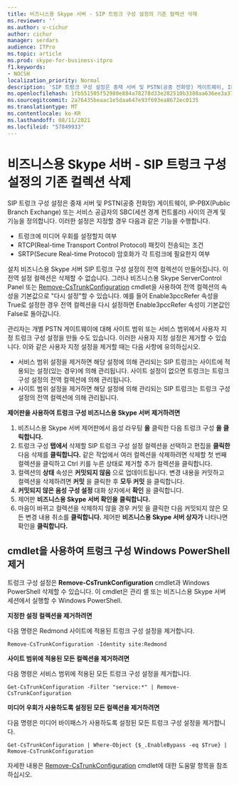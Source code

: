 ```yaml
---
title: 비즈니스용 Skype 서버 - SIP 트렁크 구성 설정의 기존 컬렉션 삭제
ms.reviewer: ''
ms.author: v-cichur
author: cichur
manager: serdars
audience: ITPro
ms.topic: article
ms.prod: skype-for-business-itpro
f1.keywords:
- NOCSH
localization_priority: Normal
description: 'SIP 트렁크 구성 설정은 중재 서버 및 PSTN(공중 전화망) 게이트웨이, IP-PBX(Public Branch Exchange) 또는 서비스 공급자의 SBC(세션 경계 컨트롤러) 사이의 관계 및 기능을 정의합니다. '
ms.openlocfilehash: 1fb551505f52980e884a78278d33e282510b3388aa636ee3a37018267e5e612d
ms.sourcegitcommit: 2a76435beaac1e5daa647e93f693ea8672ec0135
ms.translationtype: MT
ms.contentlocale: ko-KR
ms.lasthandoff: 08/11/2021
ms.locfileid: "57849933"
---
```

# <a name="skype-for-business-server---delete-an-existing-collection-of-sip-trunk-configuration-settings"></a>비즈니스용 Skype 서버 - SIP 트렁크 구성 설정의 기존 컬렉션 삭제

SIP 트렁크 구성 설정은 중재 서버 및 PSTN(공중 전화망) 게이트웨이, IP-PBX(Public Branch Exchange) 또는 서비스 공급자의 SBC(세션 경계 컨트롤러) 사이의 관계 및 기능을 정의합니다. 이러한 설정은 지정할 경우 다음과 같은 기능을 수행합니다.

- 트렁크에 미디어 우회를 설정할지 여부
- RTCP(Real-time Transport Control Protocol) 패킷이 전송되는 조건
- SRTP(Secure Real-time Protocol) 암호화가 각 트렁크에 필요한지 여부

설치 비즈니스용 Skype 서버 SIP 트렁크 구성 설정의 전역 컬렉션이 만들어집니다. 이 전역 설정 컬렉션은 삭제할 수 없습니다. 그러나 비즈니스용 Skype ServerControl Panel 또는 [Remove-CsTrunkConfiguration](/powershell/module/skype/Remove-CsTrunkConfiguration) cmdlet을 사용하여 전역 컬렉션의 속성을 기본값으로 "다시 설정"할 수 있습니다. 예를 들어 Enable3pccRefer 속성을 True로 설정한 경우 전역 컬렉션을 다시 설정하면 Enable3pccRefer 속성이 기본값인 False로 돌아갑니다.

관리자는 개별 PSTN 게이트웨이에 대해 사이트 범위 또는 서비스 범위에서 사용자 지정 트렁크 구성 설정을 만들 수도 있습니다. 이러한 사용자 지정 설정은 제거할 수 있습니다. 이와 같은 사용자 지정 설정을 제거할 때는 다음 사항에 유의하십시오.

- 서비스 범위 설정을 제거하면 해당 설정에 의해 관리되는 SIP 트렁크는 사이트에 적용되는 설정(있는 경우)에 의해 관리됩니다. 사이트 설정이 없으면 트렁크는 트렁크 구성 설정의 전역 컬렉션에 의해 관리됩니다.
- 사이트 범위 설정을 제거하면 해당 설정에 의해 관리되는 SIP 트렁크는 트렁크 구성 설정의 전역 컬렉션에 의해 관리됩니다.

**제어판을 사용하여 트렁크 구성 비즈니스용 Skype 서버 제거하려면** 

1. 비즈니스용 Skype 서버 제어판에서 음성 라우팅 **을** 클릭한 다음 트렁크 구성 **을 클릭합니다.**
2. 트렁크 구성 **탭에서** 삭제할 SIP 트렁크 구성 설정 컬렉션을 선택하고 편집을 **클릭한** 다음 삭제를 **클릭합니다.** 같은 작업에서 여러 컬렉션을 삭제하려면 삭제할 첫 번째 컬렉션을 클릭하고 Ctrl 키를 누른 상태로 제거할 추가 컬렉션을 클릭합니다.
3. 컬렉션의 **상태** 속성은 **커밋되지 않음** 으로 업데이트됩니다. 변경 내용을 커밋하고 컬렉션을 삭제하려면 **커밋** 을 클릭한 후 **모두 커밋** 을 클릭합니다.
4. **커밋되지 않은 음성 구성 설정** 대화 상자에서 **확인** 을 클릭합니다.
5. 제어판 **비즈니스용 Skype 서버 확인을** **클릭합니다.**
6. 마음이 바뀌고 컬렉션을 삭제하지 않을 경우 커밋 을 클릭한 다음 커밋되지 않은 모든 변경 내용 취소를 **클릭합니다.** 제어판 **비즈니스용 Skype 서버 상자가** 나타나면 확인을 **클릭합니다.**

## <a name="removing-trunk-configuration-settings-by-using-windows-powershell-cmdlets"></a>cmdlet을 사용하여 트렁크 구성 Windows PowerShell 제거


트렁크 구성 설정은 **Remove-CsTrunkConfiguration** cmdlet과 Windows PowerShell 삭제할 수 있습니다. 이 cmdlet은 관리 셸 또는 비즈니스용 Skype 서버 세션에서 실행할 수 Windows PowerShell. 

**지정한 설정 컬렉션을 제거하려면**

다음 명령은 Redmond 사이트에 적용된 트렁크 구성 설정을 제거합니다.

`Remove-CsTrunkConfiguration -Identity site:Redmond`

**사이트 범위에 적용된 모든 컬렉션을 제거하려면**

다음 명령은 서비스 범위에 적용된 모든 트렁크 구성 설정을 제거합니다.

`Get-CsTrunkConfiguration -Filter "service:*" | Remove-CsTrunkConfiguration`

**미디어 우회가 사용하도록 설정된 모든 컬렉션을 제거하려면**

다음 명령은 미디어 바이패스가 사용하도록 설정된 모든 트렁크 구성 설정을 제거합니다.

`Get-CsTrunkConfiguration | Where-Object {$_.EnableBypass -eq $True} | Remove-CsTrunkConfiguration`

자세한 내용은 [Remove-CsTrunkConfiguration](/powershell/module/skype/Remove-CsTrunkConfiguration) cmdlet에 대한 도움말 항목을 참조하십시오.
